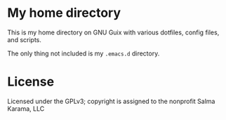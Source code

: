 # My home directory

This is my home directory on GNU Guix with various dotfiles, config files, and scripts.

The only thing not included is my `.emacs.d` directory.

# License

Licensed under the GPLv3; copyright is assigned to the nonprofit Salma Karama, LLC
